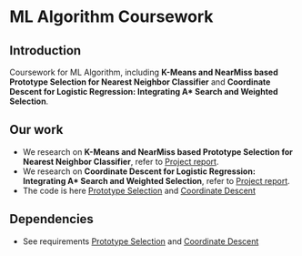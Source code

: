 # ML Algorithm Coursework

## Introduction
  Coursework for ML Algorithm, including **K-Means and NearMiss based Prototype Selection for  Nearest Neighbor 
  Classifier** and **Coordinate Descent for Logistic Regression: Integrating A\* Search and Weighted Selection**.

## Our work
- We research on **K-Means and NearMiss based Prototype Selection for Nearest Neighbor Classifier**, refer to 
[Project report](./Prototype%20Selection%20for%201-NN%20Classifier/K-Means%20and%20NearMiss%20based%20Prototype%20Selection%20for%20Nearest%20Neighbor%20Classifier.pdf).
- We research on **Coordinate Descent for Logistic Regression: Integrating A\* Search and Weighted Selection**, refer to 
[Project report](./Coordinate%20Descent/Coordinate%20Descent%20for%20Logistic%20Regression%20Integrating%20AStar%20Search%20and%20Weighted%20Selection.pdf).
- The code is here [Prototype Selection](./Prototype%20Selection%20for%201-NN%20Classifier/main.py) and 
[Coordinate Descent](./Coordinate%20Descent/main.py)

## Dependencies
- See requirements [Prototype Selection](./Prototype%20Selection%20for%201-NN%20Classifier/requirements.txt) and 
[Coordinate Descent](./Coordinate%20Descent/requirements.txt)
